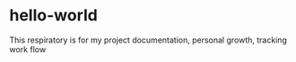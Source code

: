 # hello-world
This respiratory is for my project documentation, personal growth, tracking work flow
